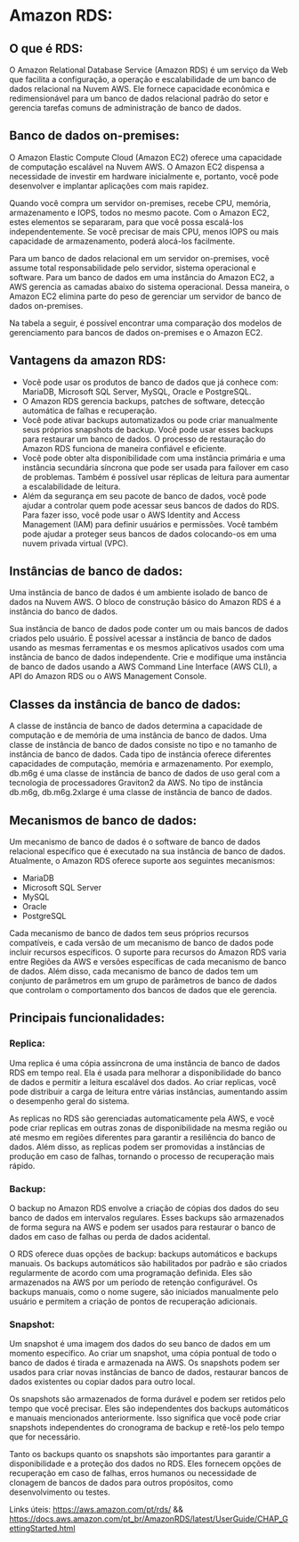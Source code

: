 # Amazon RDS:

## O que é RDS:
O Amazon Relational Database Service (Amazon RDS) é um serviço da Web que facilita a configuração, a operação e escalabilidade de um banco de dados relacional na Nuvem AWS. Ele fornece capacidade econômica e redimensionável para um banco de dados relacional padrão do setor e gerencia tarefas comuns de administração de banco de dados.

## Banco de dados on-premises:
O Amazon Elastic Compute Cloud (Amazon EC2) oferece uma capacidade de computação escalável na Nuvem AWS. O Amazon EC2 dispensa a necessidade de investir em hardware inicialmente e, portanto, você pode desenvolver e implantar aplicações com mais rapidez.

Quando você compra um servidor on-premises, recebe CPU, memória, armazenamento e IOPS, todos no mesmo pacote. Com o Amazon EC2, estes elementos se separaram, para que você possa escalá-los independentemente. Se você precisar de mais CPU, menos IOPS ou mais capacidade de armazenamento, poderá alocá-los facilmente.

Para um banco de dados relacional em um servidor on-premises, você assume total responsabilidade pelo servidor, sistema operacional e software. Para um banco de dados em uma instância do Amazon EC2, a AWS gerencia as camadas abaixo do sistema operacional. Dessa maneira, o Amazon EC2 elimina parte do peso de gerenciar um servidor de banco de dados on-premises.

Na tabela a seguir, é possível encontrar uma comparação dos modelos de gerenciamento para bancos de dados on-premises e o Amazon EC2.

## Vantagens da amazon RDS:
- Você pode usar os produtos de banco de dados que já conhece com: MariaDB, Microsoft SQL Server, MySQL, Oracle e PostgreSQL.
- O Amazon RDS gerencia backups, patches de software, detecção automática de falhas e recuperação.
- Você pode ativar backups automatizados ou pode criar manualmente seus próprios snapshots de backup. Você pode usar esses backups para restaurar um banco de dados. O processo de restauração do Amazon RDS funciona de maneira confiável e eficiente.
- Você pode obter alta disponibilidade com uma instância primária e uma instância secundária síncrona que pode ser usada para failover em caso de problemas. Também é possível usar réplicas de leitura para aumentar a escalabilidade de leitura.
- Além da segurança em seu pacote de banco de dados, você pode ajudar a controlar quem pode acessar seus bancos de dados do RDS. Para fazer isso, você pode usar o AWS Identity and Access Management (IAM) para definir usuários e permissões. Você também pode ajudar a proteger seus bancos de dados colocando-os em uma nuvem privada virtual (VPC).

## Instâncias de banco de dados:
Uma instância de banco de dados é um ambiente isolado de banco de dados na Nuvem AWS. O bloco de construção básico do Amazon RDS é a instância do banco de dados.

Sua instância de banco de dados pode conter um ou mais bancos de dados criados pelo usuário. É possível acessar a instância de banco de dados usando as mesmas ferramentas e os mesmos aplicativos usados com uma instância de banco de dados independente. Crie e modifique uma instância de banco de dados usando a AWS Command Line Interface (AWS CLI), a API do Amazon RDS ou o AWS Management Console.

## Classes da instância de banco de dados:
A classe de instância de banco de dados determina a capacidade de computação e de memória de uma instância de banco de dados. Uma classe de instância de banco de dados consiste no tipo e no tamanho de instância de banco de dados. Cada tipo de instância oferece diferentes capacidades de computação, memória e armazenamento. Por exemplo, db.m6g é uma classe de instância de banco de dados de uso geral com a tecnologia de processadores Graviton2 da AWS. No tipo de instância db.m6g, db.m6g.2xlarge é uma classe de instância de banco de dados.

## Mecanismos de banco de dados:
Um mecanismo de banco de dados é o software de banco de dados relacional específico que é executado na sua instância de banco de dados. Atualmente, o Amazon RDS oferece suporte aos seguintes mecanismos:
- MariaDB
- Microsoft SQL Server
- MySQL
- Oracle
- PostgreSQL

Cada mecanismo de banco de dados tem seus próprios recursos compatíveis, e cada versão de um mecanismo de banco de dados pode incluir recursos específicos. O suporte para recursos do Amazon RDS varia entre Regiões da AWS e versões específicas de cada mecanismo de banco de dados. Além disso, cada mecanismo de banco de dados tem um conjunto de parâmetros em um grupo de parâmetros de banco de dados que controlam o comportamento dos bancos de dados que ele gerencia.

## Principais funcionalidades:
### Replica:
Uma replica é uma cópia assíncrona de uma instância de banco de dados RDS em tempo real. Ela é usada para melhorar a disponibilidade do banco de dados e permitir a leitura escalável dos dados. Ao criar replicas, você pode distribuir a carga de leitura entre várias instâncias, aumentando assim o desempenho geral do sistema.

As replicas no RDS são gerenciadas automaticamente pela AWS, e você pode criar replicas em outras zonas de disponibilidade na mesma região ou até mesmo em regiões diferentes para garantir a resiliência do banco de dados. Além disso, as replicas podem ser promovidas a instâncias de produção em caso de falhas, tornando o processo de recuperação mais rápido.

### Backup:
O backup no Amazon RDS envolve a criação de cópias dos dados do seu banco de dados em intervalos regulares. Esses backups são armazenados de forma segura na AWS e podem ser usados para restaurar o banco de dados em caso de falhas ou perda de dados acidental.

O RDS oferece duas opções de backup: backups automáticos e backups manuais. Os backups automáticos são habilitados por padrão e são criados regularmente de acordo com uma programação definida. Eles são armazenados na AWS por um período de retenção configurável. Os backups manuais, como o nome sugere, são iniciados manualmente pelo usuário e permitem a criação de pontos de recuperação adicionais.

### Snapshot:
Um snapshot é uma imagem dos dados do seu banco de dados em um momento específico. Ao criar um snapshot, uma cópia pontual de todo o banco de dados é tirada e armazenada na AWS. Os snapshots podem ser usados para criar novas instâncias de banco de dados, restaurar bancos de dados existentes ou copiar dados para outro local.

Os snapshots são armazenados de forma durável e podem ser retidos pelo tempo que você precisar. Eles são independentes dos backups automáticos e manuais mencionados anteriormente. Isso significa que você pode criar snapshots independentes do cronograma de backup e retê-los pelo tempo que for necessário.

Tanto os backups quanto os snapshots são importantes para garantir a disponibilidade e a proteção dos dados no RDS. Eles fornecem opções de recuperação em caso de falhas, erros humanos ou necessidade de clonagem de bancos de dados para outros propósitos, como desenvolvimento ou testes.



Links úteis: https://aws.amazon.com/pt/rds/  &&  https://docs.aws.amazon.com/pt_br/AmazonRDS/latest/UserGuide/CHAP_GettingStarted.html
